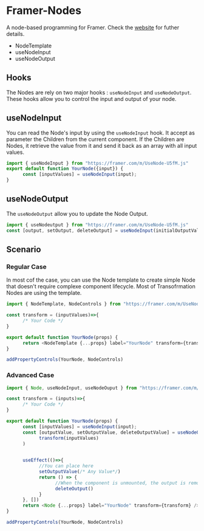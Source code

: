# Framer-Nodes
A node-based programming for Framer. Check the [website](https://nodes.framer.website/) for futher details. 


- NodeTemplate
- useNodeInput
- useNodeOutput


## Hooks
The Nodes are rely on two major hooks : `useNodeInput` and `useNodeOutput`. These hooks allow you to control the input and output of your node.

## useNodeInput
You can read the Node's input by using the `useNodeInput` hook. It accept as parameter the Children from the current component. If the Children are Nodes, it retrieve the value from it and send it back as an array with all input values. 

```js
import { useNodeInput } from "https://framer.com/m/UseNode-U5fM.js"
export default function YourNode({input}) {
      const [inputValues] = useNodeInput(input);
}
```
## useNodeOutput
The `useNodeOutput` allow you to update the Node Output. 

```js
import { useNodeutput } from "https://framer.com/m/UseNode-U5fM.js"
const [output, setOutput, deleteOutput] = useNodeInput(initialOutputValue);
```

## Scenario


### Regular Case
In most cof the case, you can use the Node template to create simple Node that doesn't require complexe component lifecycle. Most of Transofrmation Nodes are using the template.

```js
import { NodeTemplate, NodeControls } from "https://framer.com/m/UseNode-U5fM.js"

const transform = (inputValues)=>{
      /* Your Code */
}

export default function YourNode(props) {
      return <NodeTemplate {...props} label="YourNode" transform={transform} />
}

addPropertyControls(YourNode, NodeControls)
```

### Advanced Case

```js
import { Node, useNodeInput, useNodeOuput } from "https://framer.com/m/UseNode-U5fM.js"

const transform = (inputs)=>{
      /* Your Code */
}

export default function YourNode(props) {
      const [inputValues] = useNodeInput(input);
      const [outputValue, setOutputValue, deleteOutputValue] = useNodeOutput(
            transform(inputValues)
      )
   

      useEffect(()=>{
            //You can place here
            setOutputValue(/* Any Value*/)
            return () => {
                  //When the component is unmounted, the output is removed from the Array.
                  deleteOutput()
            }
      }, [])
      return <Node {...props} label="YourNode" transform={transform} />
}

addPropertyControls(YourNode, NodeControls)
```
